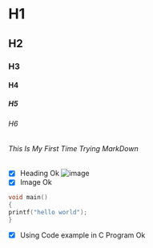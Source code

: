 # H1
## H2
### H3
#### H4
##### H5
###### H6
###### This Is My First Time Trying MarkDown 
- [x] Heading Ok
![image](https://encrypted-tbn0.gstatic.com/images?q=tbn:ANd9GcTw_HeSzHfBorKS4muw4IIeVvvRgnhyO8Gn8w&usqp=CAU)
- [x] Image Ok
``` c
void main()
{
printf("hello world");
}
```
- [x] Using Code example in C Program Ok
